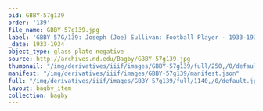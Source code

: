 ```yaml
---
pid: GBBY-57g139
order: '139'
file_name: GBBY-57g139.jpg
label: 'GBBY 57G/139: Joseph (Joe) Sullivan: Football Player - 1933-1934'
_date: 1933-1934
object_type: glass plate negative
source: http://archives.nd.edu/Bagby/GBBY-57g139.jpg
thumbnail: "/img/derivatives/iiif/images/GBBY-57g139/full/250,/0/default.jpg"
manifest: "/img/derivatives/iiif/images/GBBY-57g139/manifest.json"
full: "/img/derivatives/iiif/images/GBBY-57g139/full/1140,/0/default.jpg"
layout: bagby_item
collection: bagby
---
```

